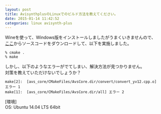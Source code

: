 ```yaml
---
layout: post
title: AvisynthplusのLinuxでのビルド方法を教えてください。
date: 2015-01-14 11:42:52
categories: linux avisynth-plus
---
```

<!-- {% raw %} -->
<p>Wineを使って、Windows版をインストールしましたがうまくいきませんので、<br>
<a href="https://github.com/AviSynth/AviSynthPlus/releases" rel="nofollow">ここ</a>からソースコードをダウンロードして、以下を実施しました。</p>

<pre><code>% cmake .
% make
</code></pre>

<p>しかし、以下のようなエラーがでてしまい、解決方法が見つかりません。<br>
対策を教えていただけないでしょうか？</p>

<pre><code>make[2]:  [avs_core/CMakeFiles/AvsCore.dir/convert/convert_yv12.cpp.o] エラー 1 
make[1]:  [avs_core/CMakeFiles/AvsCore.dir/all] エラー 2
</code></pre>

<p>[環境]<br>
OS: Ubuntu 14.04 LTS 64bit</p>
<!-- {% endraw %} -->
